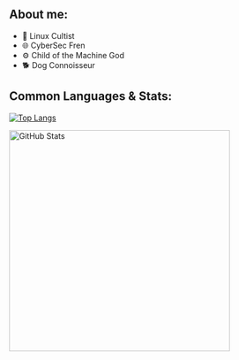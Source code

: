 ## About me:

- 🐧 Linux Cultist 
- 🌐 CyberSec Fren 
- ⚙️ Child of the Machine God 
- 🐕 Dog Connoisseur

## Common Languages & Stats:

[![Top Langs](https://github-readme-stats.vercel.app/api/top-langs/?username=vaarg&theme=jolly&hide_border=true)](https://github.com/anuraghazra/github-readme-stats)

<img align="left" alt="GitHub Stats" width="400px" src="https://github-readme-stats.vercel.app/api?username=vaarg&theme=jolly&show_icons=true&hide_border=true" />

<br><br>
<br><br>
<br><br>
<br>
